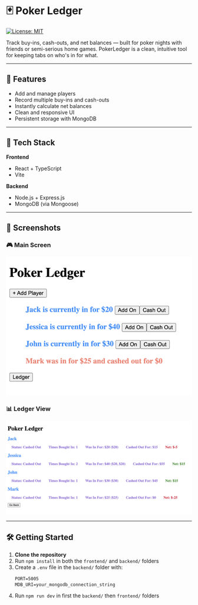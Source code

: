 # 🃏 Poker Ledger

[![License: MIT](https://img.shields.io/badge/License-MIT-yellow.svg)](LICENSE)

Track buy-ins, cash-outs, and net balances — built for poker nights with friends or semi-serious home games. PokerLedger is a clean, intuitive tool for keeping tabs on who's in for what.

---

## 🚀 Features

- Add and manage players
- Record multiple buy-ins and cash-outs
- Instantly calculate net balances
- Clean and responsive UI
- Persistent storage with MongoDB

---

## 🧱 Tech Stack

**Frontend**  
- React + TypeScript  
- Vite  

**Backend**  
- Node.js + Express.js  
- MongoDB (via Mongoose)

---

## 📸 Screenshots

### 🎮 Main Screen
![Main Screen](screenshots/main-screen.png)

### 📊 Ledger View
![Ledger View](screenshots/ledger-screen.png)

---

## 🛠️ Getting Started

1. **Clone the repository**
2. Run `npm install` in both the `frontend/` and `backend/` folders
3. Create a `.env` file in the `backend/` folder with:
   ```env
   PORT=5005
   MDB_URI=your_mongodb_connection_string
4. Run `npm run dev` in first the `backend/` then `frontend/` folders
